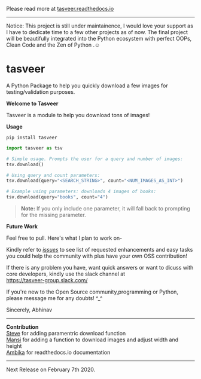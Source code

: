 Please read more at <a href="https://tasveer.readthedocs.io">tasveer.readthedocs.io</a><br><hr>
Notice: This project is still under maintainence, I would love your support as I have to dedicate time to a few other projects as of now. The final project will be beautifully integrated into the Python ecosystem with perfect OOPs, Clean Code and the Zen of Python .☺

# tasveer
A Python Package to help you quickly download a few images for testing/validation purposes.

**Welcome to Tasveer**

Tasveer is a module to help you download tons of images!

**Usage**

```
pip install tasveer
```
```python
import tasveer as tsv

# Simple usage. Prompts the user for a query and number of images:
tsv.download()

# Using query and count parameters:
tsv.download(query="<SEARCH_STRING>", count="<NUM_IMAGES_AS_INT>")

# Example using parameters: downloads 4 images of books:
tsv.download(query="books", count="4")
```
>**Note:** If you only include one parameter, it will fall back to prompting for the missing parameter.


**Future Work**

Feel free to pull. Here's what I plan to work on-

Kindly refer to <a href="https://github.com/AbhinavMir/tasveer/issues"><i>issues</i></a> to see list of requested enhancements and easy tasks you could help the community with plus have your own OSS contribution!

If there is any problem you have, want quick answers or want to dicuss with core developers, kindly use the slack channel at <br> https://tasveer-group.slack.com/

If you're new to the Open Source community,programming or Python, please message me for any doubts! ^_^

Sincerely,
Abhinav
<br><hr>
**Contribution**<br>
<a href="https://github.com/steveyackey">Steve</a> for adding paramentric download function<br>
<a href="https://github.com/Mansi145">Mansi</a> for adding a function to download images and adjust width and height
<br>
<a href="https://github.com/ambika1101">Ambika</a> for readthedocs.io documentation<br><hr>
Next Release on February 7th 2020.
   
